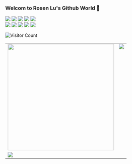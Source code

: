 ### Welcom to Rosen Lu's Github World 👋

![](https://img.shields.io/github/commit-activity/m/lucumt/ghblog)
![](https://img.shields.io/github/commit-activity/w/lucumt/ghblog)
![](https://img.shields.io/github/forks/lucumt/ghblog)
![](https://img.shields.io/github/stars/lucumt/ghblog)
![](https://img.shields.io/github/languages/count/lucumt/ghblog)
<br/>
![](https://img.shields.io/badge/coder-working-brightgreen)
![](https://img.shields.io/badge/skill-Java-success)
![](https://img.shields.io/badge/skill-Golang-success)
![](https://img.shields.io/badge/skill-Python-success)
![](https://img.shields.io/badge/skill-MySQL-success)

![Visitor Count](https://profile-counter.glitch.me/lucumt/count.svg)

<table>
  <tbody>
      <tr>
          <td valign="top"><a href="https://stackoverflow.com/users/3176419" target="blank"><img width="337px" src="https://stackoverflow-card.vercel.app/?userID=3176419&theme=stackoverflow-light" /></a></td>
          <td valign="top"><img src="https://github-readme-stats.vercel.app/api/top-langs/?username=lucumt&layout=compact&hide_border=true&langs_count=10"/></td>
      </tr>
	  <tr>
	    <td colspan="2">
		  <img src="https://github-readme-stats.vercel.app/api?username=lucumt&show_icons=true&theme=light&hide_border=true"/>
		</td>
	  </tr>
  </tbody>
</table>


<!--
![Top Langs](https://github-readme-stats.vercel.app/api/top-langs/?username=lucumt)


**lucumt/lucumt** is a ✨ _special_ ✨ repository because its `README.md` (this file) appears on your GitHub profile.

Here are some ideas to get you started:

- 🔭 I’m currently working on ...
- 🌱 I’m currently learning ...
- 👯 I’m looking to collaborate on ...
- 🤔 I’m looking for help with ...
- 💬 Ask me about ...
- 📫 How to reach me: ...
- 😄 Pronouns: ...
- ⚡ Fun fact: ...
-->